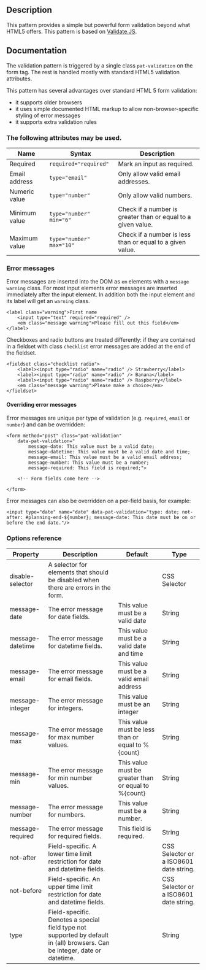 ## Description
This pattern provides a simple but powerful form validation beyond what HTML5 offers.
This pattern is based on [Validate.JS](http://validatejs.org/).

## Documentation

The validation pattern is triggered by a single class `pat-validation` on the form tag. The rest is handled mostly with standard HTML5 validation attributes.

This pattern has several advantages over standard HTML 5 form validation:

- it supports older browsers
- it uses simple documented HTML markup to allow non-browser-specific styling of error messages 
- it supports extra validation rules

### The following attributes may be used.

| Name | Syntax | Description |
| ---- | ------ | ----------- |
| Required | `required="required"` | Mark an input as required. |
| Email address | `type="email"` | Only allow valid email addresses. |
| Numeric value | `type="number"` | Only allow valid numbers. |
| Minimum value | `type="number" min="6"`| Check if a number is greater than or equal to a given value. |
| Maximum value | `type="number" max="10"`| Check if a number is less than or equal to a given value. |

### Error messages

Error messages are inserted into the DOM as `em` elements with a `message warning` class.
For most input elements error messages are inserted immediately after the input element.
In addition both the input element and its label will get an `warning` class.

    <label class="warning">First name
        <input type="text" required="required" />
        <em class="message warning">Please fill out this field</em>
    </label>

Checkboxes and radio buttons are treated differently: if they are contained in a fieldset with class `checklist` error messages are added at the end of the fieldset.

    <fieldset class="checklist radio">
        <label><input type="radio" name="radio" /> Strawberry</label>
        <label><input type="radio" name="radio" /> Banana</label>
        <label><input type="radio" name="radio" /> Raspberry</label>
        <em class="message warning">Please make a choice</em>
    </fieldset>

#### Overriding error messages

Error messages are unique per type of validation (e.g. `required`, `email` or `number`) and can be overridden:


    <form method="post" class="pat-validation"
        data-pat-validation="
            message-date: This value must be a valid date;
            message-datetime: This value must be a valid date and time;
            message-email: This value must be a valid email address;
            message-number: This value must be a number;
            message-required: This field is required;">

        <!-- Form fields come here -->

    </form>

Error messages can also be overridden on a per-field basis, for example:


    <input type="date" name="date" data-pat-validation="type: date; not-after: #planning-end-${number}; message-date: This date must be on or before the end date."/>

### Options reference

| Property          | Description                                                                        | Default | Type |
|-------------------|------------------------------------------------------------------------------------|---------|------|
| disable-selector  | A selector for elements that should be disabled when there are errors in the form. |         | CSS Selector |
| message-date      | The error message for date fields.        | This value must be a valid date | String |
| message-datetime  | The error message for datetime fields.    | This value must be a valid date and time | String |
| message-email     | The error message for email fields.       | This value must be a valid email address | String |
| message-integer   | The error message for integers.           | This value must be an integer | String |
| message-max       | The error message for max number values.  | This value must be less than or equal to %{count} | String |
| message-min       | The error message for min number values.  | This value must be greater than or equal to %{count} | String |
| message-number    | The error message for numbers.            | This value must be a number. | String |
| message-required  | The error message for required fields.    | This field is required. | String |
| not-after         | Field-specific. A lower time limit restriction for date and datetime fields. | | CSS Selector or a ISO8601 date string. |
| not-before        | Field-specific. An upper time limit restriction for date and datetime fields. | | CSS Selector or a ISO8601 date string. |
| type              | Field-specific. Denotes a special field type not supported by default in (all) browsers. Can be integer, date or datetime. |  | String |
